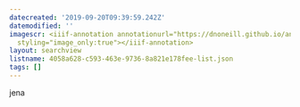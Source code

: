 ```yaml
---
datecreated: '2019-09-20T09:39:59.242Z'
datemodified: ''
imagescr: <iiif-annotation annotationurl="https://dnoneill.github.io/annotate/annotations/9cf3d71e-db8a-11e9-adfd-82c608f279cf.json"
  styling="image_only:true"></iiif-annotation>
layout: searchview
listname: 4058a628-c593-463e-9736-8a821e178fee-list.json
tags: []
---
```

jena